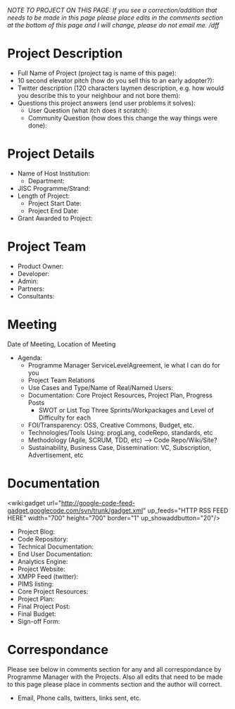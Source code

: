 _NOTE TO PROJECT ON THIS PAGE: If you see a correction/addition that needs to be made in this page please place edits in the comments section at the bottom of this page and I will change, please do not email me. /dff_

# Project Description #
  * Full Name of Project (project tag is name of this page):
  * 10 second elevator pitch (how do you sell this to an early adopter?):
  * Twitter description (120 characters laymen description, e.g. how would you describe this to your neighbour and not bore them):
  * Questions this project answers (end user problems it solves):
    * User Question (what itch does it scratch):
    * Community Question (how does this change the way things were done):

# Project Details #
  * Name of Host Institution:
    * Department:
  * JISC Programme/Strand:
  * Length of Project:
    * Project Start Date:
    * Project End Date:
  * Grant Awarded to Project:

# Project Team #
  * Product Owner:
  * Developer:
  * Admin:
  * Partners:
  * Consultants:

# Meeting #
Date of Meeting, Location of Meeting
  * Agenda:
    * Programme Manager ServiceLevelAgreement, ie what I can do for you
    * Project Team Relations
    * Use Cases and Type/Name of Real/Named Users:
    * Documentation: Core Project Resources, Project Plan, Progress Posts
      * SWOT or List Top Three Sprints/Workpackages and Level of Difficulty for each
    * FOI/Transparency: OSS, Creative Commons, Budget, etc.
    * Technologies/Tools Using: progLang, codeRepo, standards, etc
    * Methodology (Agile, SCRUM, TDD, etc) --> Code Repo/Wiki/Site?
    * Sustainability, Business Case, Dissemination: VC, Subscription, Advertisement, etc

# Documentation #

<wiki:gadget url="http://google-code-feed-gadget.googlecode.com/svn/trunk/gadget.xml" up\_feeds="HTTP RSS FEED HERE" width="700" height="700" border="1" up\_showaddbutton="20"/>

  * Project Blog:
  * Code Repository:
  * Technical Documentation:
  * End User Documentation:
  * Analytics Engine:
  * Project Website:
  * XMPP Feed (twitter):
  * PIMS listing:
  * Core Project Resources:
  * Project Plan:
  * Final Project Post:
  * Final Budget:
  * Sign-off Form:

# Correspondance #
Please see below in comments section for any and all correspondance by Programme Manager with the Projects.  Also all edits that need to be made to this page please place in comments section and the author will correct.
  * Email, Phone calls, twitters, links sent, etc.